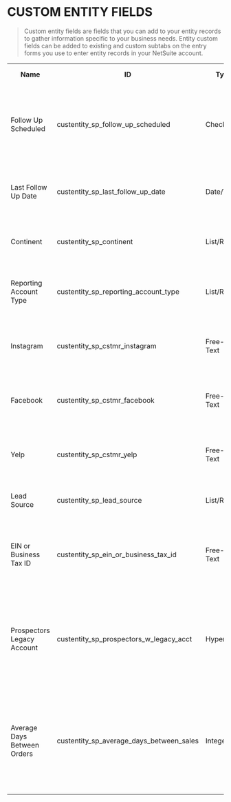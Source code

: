 # CUSTOM ENTITY FIELDS

> Custom entity fields are fields that you can add to your entity records to gather information specific to your business needs. Entity custom fields can be added to existing and custom subtabs on the entry forms you use to enter entity records in your NetSuite account.

<table>
<tr>
  <th>Name</th>
  <th>ID</th>
  <th>Type</th>
  <th>List</th>
  <th>Used For</th>
  <th>Help Description</th>
  <th>Customer</th>
  <th>Vendor</th>
  <th>Employee</th>
  <th>Notes</th>
</tr>
<tr>
  <td>Follow Up Scheduled</td>
  <td>custentity_sp_follow_up_scheduled</td>
  <td>Checkbox</td>
  <td>N/A</td>
  <td>This field is used to trigger automatic customer follow up tasks and followup notifications.</td>
  <td>Autogenerated field. This field is checked when a follow up task is currently open.</td>
  <td>T</td>
  <td>F</td>
  <td>F</td>
  <td>N/A</td>
</tr>
<tr>
  <td>Last Follow Up Date</td>
  <td>custentity_sp_last_follow_up_date</td>
  <td>Date/Time</td>
  <td>N/A</td>
  <td>This field is used to track the customer's last follow up date.</td>
  <td>Autogenerated field. This field is set by a scheduled script.</td>
  <td>T</td>
  <td>F</td>
  <td>F</td>
  <td>N/A</td>
</tr>
<tr>
  <td>Continent</td>
  <td>custentity_sp_continent</td>
  <td>List/Record</td>
  <td>Continent</td>
  <td>This field is used to track the customer's continent.</td>
  <td>This field is sourced from the custom list: Continents.</td>
  <td>T</td>
  <td>F</td>
  <td>F</td>
  <td>N/A</td>
</tr>
<tr>
  <td>Reporting Account Type</td>
  <td>custentity_sp_reporting_account_type</td>
  <td>List/Record</td>
  <td>Wholesale Customer Type</td>
  <td>This field is used to track the customer's type.</td>
  <td>This field is sourced from the custom list: Wholesale Customer Type.</td>
  <td>T</td>
  <td>F</td>
  <td>F</td>
  <td>N/A</td>
</tr>
<tr>
  <td>Instagram</td>
  <td>custentity_sp_cstmr_instagram</td>
  <td>Free-Form Text</td>
  <td>N/A</td>
  <td>This field is used for saving the customer's Instagram account.</td>
  <td>Add the customer's Instagram account.</td>
  <td>T</td>
  <td>F</td>
  <td>F</td>
  <td>N/A</td>
</tr>
<tr>
  <td>Facebook</td>
  <td>custentity_sp_cstmr_facebook</td>
  <td>Free-Form Text</td>
  <td>N/A</td>
  <td>This field is used for saving the customer's Facebook account.</td>
  <td>Add the customer's Facebook account.</td>
  <td>T</td>
  <td>F</td>
  <td>F</td>
  <td>N/A</td>
</tr>
<tr>
  <td>Yelp</td>
  <td>custentity_sp_cstmr_yelp</td>
  <td>Free-Form Text</td>
  <td>N/A</td>
  <td>This field is used for saving the customer's Yelp account.</td>
  <td>Add the customer's Yelp account.</td>
  <td>T</td>
  <td>F</td>
  <td>F</td>
  <td>N/A</td>
</tr>
<tr>
  <td>Lead Source</td>
  <td>custentity_sp_lead_source</td>
  <td>List/Record</td>
  <td>Lead Source</td>
  <td>This field is to track the leads source.</td>
  <td>Add the lead source.</td>
  <td>T</td>
  <td>F</td>
  <td>F</td>
  <td>N/A</td>
</tr>
<tr>
  <td>EIN or Business Tax ID</td>
  <td>custentity_sp_ein_or_business_tax_id</td>
  <td>Free-Form Text</td>
  <td>N/A</td>
  <td>This field is used to track the EIN or Business Tax ID</td>
  <td>Add the customer's EIN or Business Tax ID.</td>
  <td>T</td>
  <td>F</td>
  <td>F</td>
  <td>There might already be a native NetSuite field for this.</td>
</tr>
<tr>
  <td>Prospectors Legacy Account</td>
  <td>custentity_sp_prospectors_w_legacy_acct</td>
  <td>Hyperlink</td>
  <td>N/A</td>
  <td>This field is used to display a link to the customer's account on the now deprecated Prospectors Wholesale Shopify Site.</td>
  <td>Add the customer's Prospectors Wholesale Shopify Account Customer Link if available.</td>
  <td>T</td>
  <td>F</td>
  <td>F</td>
  <td>N/A</td>
</tr>
<tr>
  <td>Average Days Between Orders</td>
  <td>custentity_sp_average_days_between_sales</td>
  <td>Integer</td>
  <td>N/A</td>
  <td>This field is used to store the average days between a customers orders / sales in the last 12 months.</td>
  <td>Autogenerated value. The average days between orders in the last 12 months. This fields value is automatically generated by a workflow action script.</td>
  <td>T</td>
  <td>F</td>
  <td>F</td>
  <td>N/A</td>
</tr>
</table>
